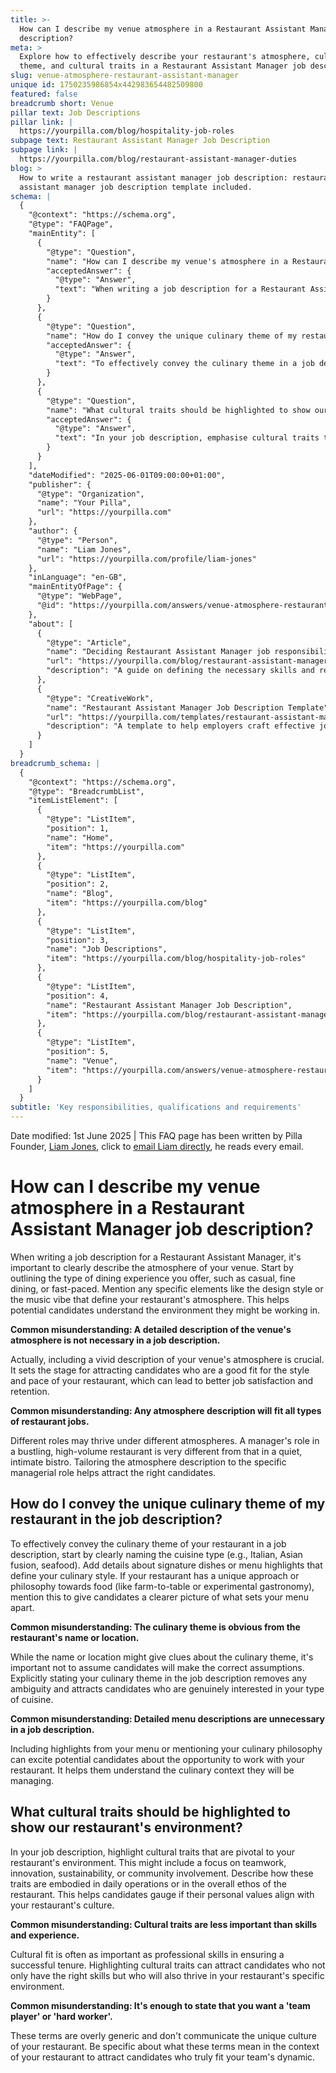 ```yaml
---
title: >-
  How can I describe my venue atmosphere in a Restaurant Assistant Manager job
  description?
meta: >
  Explore how to effectively describe your restaurant's atmosphere, culinary
  theme, and cultural traits in a Restaurant Assistant Manager job description.
slug: venue-atmosphere-restaurant-assistant-manager
unique id: 1750235986854x442983654482509800
featured: false
breadcrumb short: Venue
pillar text: Job Descriptions
pillar link: |
  https://yourpilla.com/blog/hospitality-job-roles
subpage text: Restaurant Assistant Manager Job Description
subpage link: |
  https://yourpilla.com/blog/restaurant-assistant-manager-duties
blog: >
  How to write a restaurant assistant manager job description: restaurant
  assistant manager job description template included.
schema: |
  {
    "@context": "https://schema.org",
    "@type": "FAQPage",
    "mainEntity": [
      {
        "@type": "Question",
        "name": "How can I describe my venue's atmosphere in a Restaurant Assistant Manager job description?",
        "acceptedAnswer": {
          "@type": "Answer",
          "text": "When writing a job description for a Restaurant Assistant Manager, begin by outlining the type of dining experience your venue offers, such as casual, fine dining, or fast-paced. Include any defining elements like the design style or the music vibe. This will help potential candidates understand the environment they might be working in and ensure that you attract individuals well-suited for your restaurant's style and pace."
        }
      },
      {
        "@type": "Question",
        "name": "How do I convey the unique culinary theme of my restaurant in the job description?",
        "acceptedAnswer": {
          "@type": "Answer",
          "text": "To effectively convey the culinary theme in a job description, explicitly state the type of cuisine, such as Italian, Asian fusion, or seafood. Detail signature dishes or menu highlights that define your culinary style, and mention any unique approaches like farm-to-table or experimental gastronomy. This clarity helps attract candidates who are genuinely interested in the type of cuisine your restaurant offers."
        }
      },
      {
        "@type": "Question",
        "name": "What cultural traits should be highlighted to show our restaurant's environment?",
        "acceptedAnswer": {
          "@type": "Answer",
          "text": "In your job description, emphasise cultural traits that are vital to your restaurant's environment, such as a focus on teamwork, innovation, sustainability, or community involvement. Describe how these traits are integrated into daily operations and the overall ethos of the restaurant. This can help you attract candidates whose personal values align with your restaurant's culture."
        }
      }
    ],
    "dateModified": "2025-06-01T09:00:00+01:00",
    "publisher": {
      "@type": "Organization",
      "name": "Your Pilla",
      "url": "https://yourpilla.com"
    },
    "author": {
      "@type": "Person",
      "name": "Liam Jones",
      "url": "https://yourpilla.com/profile/liam-jones"
    },
    "inLanguage": "en-GB",
    "mainEntityOfPage": {
      "@type": "WebPage",
      "@id": "https://yourpilla.com/answers/venue-atmosphere-restaurant-assistant-manager"
    },
    "about": [
      {
        "@type": "Article",
        "name": "Deciding Restaurant Assistant Manager job responsibilities and skills",
        "url": "https://yourpilla.com/blog/restaurant-assistant-manager-duties",
        "description": "A guide on defining the necessary skills and responsibilities for a Restaurant Assistant Manager."
      },
      {
        "@type": "CreativeWork",
        "name": "Restaurant Assistant Manager Job Description Template",
        "url": "https://yourpilla.com/templates/restaurant-assistant-manager-job-description",
        "description": "A template to help employers craft effective job descriptions for Assistant Manager roles in the restaurant industry."
      }
    ]
  }
breadcrumb_schema: |
  {
    "@context": "https://schema.org",
    "@type": "BreadcrumbList",
    "itemListElement": [
      {
        "@type": "ListItem",
        "position": 1,
        "name": "Home",
        "item": "https://yourpilla.com"
      },
      {
        "@type": "ListItem",
        "position": 2,
        "name": "Blog",
        "item": "https://yourpilla.com/blog"
      },
      {
        "@type": "ListItem",
        "position": 3,
        "name": "Job Descriptions",
        "item": "https://yourpilla.com/blog/hospitality-job-roles"
      },
      {
        "@type": "ListItem",
        "position": 4,
        "name": "Restaurant Assistant Manager Job Description",
        "item": "https://yourpilla.com/blog/restaurant-assistant-manager-duties"
      },
      {
        "@type": "ListItem",
        "position": 5,
        "name": "Venue",
        "item": "https://yourpilla.com/answers/venue-atmosphere-restaurant-assistant-manager"
      }
    ]
  }
subtitle: 'Key responsibilities, qualifications and requirements'
---
```


Date modified: 1st June 2025 | This FAQ page has been written by Pilla Founder, [Liam Jones](https://yourpilla.com/profile/liam-jones), click to [email Liam directly](https://mailto:liam@yourpilla.com), he reads every email.

# How can I describe my venue atmosphere in a Restaurant Assistant Manager job description?

When writing a job description for a Restaurant Assistant Manager, it's important to clearly describe the atmosphere of your venue. Start by outlining the type of dining experience you offer, such as casual, fine dining, or fast-paced. Mention any specific elements like the design style or the music vibe that define your restaurant's atmosphere. This helps potential candidates understand the environment they might be working in.

**Common misunderstanding: A detailed description of the venue's atmosphere is not necessary in a job description.**

Actually, including a vivid description of your venue's atmosphere is crucial. It sets the stage for attracting candidates who are a good fit for the style and pace of your restaurant, which can lead to better job satisfaction and retention.

**Common misunderstanding: Any atmosphere description will fit all types of restaurant jobs.**

Different roles may thrive under different atmospheres. A manager's role in a bustling, high-volume restaurant is very different from that in a quiet, intimate bistro. Tailoring the atmosphere description to the specific managerial role helps attract the right candidates.

## How do I convey the unique culinary theme of my restaurant in the job description?

To effectively convey the culinary theme of your restaurant in a job description, start by clearly naming the cuisine type (e.g., Italian, Asian fusion, seafood). Add details about signature dishes or menu highlights that define your culinary style. If your restaurant has a unique approach or philosophy towards food (like farm-to-table or experimental gastronomy), mention this to give candidates a clearer picture of what sets your menu apart.

**Common misunderstanding: The culinary theme is obvious from the restaurant's name or location.**

While the name or location might give clues about the culinary theme, it's important not to assume candidates will make the correct assumptions. Explicitly stating your culinary theme in the job description removes any ambiguity and attracts candidates who are genuinely interested in your type of cuisine.

**Common misunderstanding: Detailed menu descriptions are unnecessary in a job description.**

Including highlights from your menu or mentioning your culinary philosophy can excite potential candidates about the opportunity to work with your restaurant. It helps them understand the culinary context they will be managing.

## What cultural traits should be highlighted to show our restaurant's environment?

In your job description, highlight cultural traits that are pivotal to your restaurant's environment. This might include a focus on teamwork, innovation, sustainability, or community involvement. Describe how these traits are embodied in daily operations or in the overall ethos of the restaurant. This helps candidates gauge if their personal values align with your restaurant's culture.

**Common misunderstanding: Cultural traits are less important than skills and experience.**

Cultural fit is often as important as professional skills in ensuring a successful tenure. Highlighting cultural traits can attract candidates who not only have the right skills but who will also thrive in your restaurant's specific environment.

**Common misunderstanding: It's enough to state that you want a 'team player' or 'hard worker'.**

These terms are overly generic and don't communicate the unique culture of your restaurant. Be specific about what these terms mean in the context of your restaurant to attract candidates who truly fit your team's dynamic.
